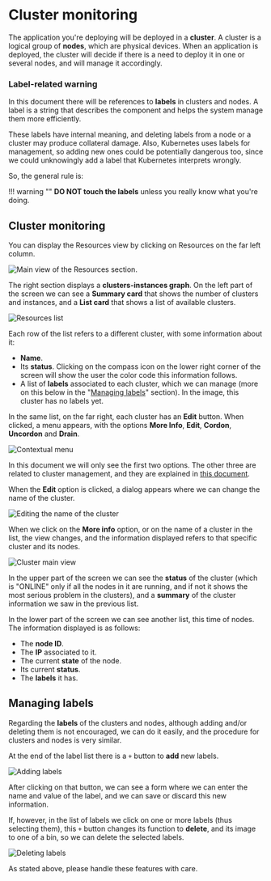 # Cluster monitoring

The application you're deploying will be deployed in a **cluster**. A cluster is a logical group of **nodes**, which are physical devices. When an application is deployed, the cluster will decide if there is a need to deploy it in one or several nodes, and will manage it accordingly.

### Label-related warning

In this document there will be references to **labels** in clusters and nodes. A label is a string that describes the component and helps the system manage them more efficiently.

These labels have internal meaning, and deleting labels from a node or a cluster may produce collateral damage. Also, Kubernetes uses labels for management, so adding new ones could be potentially dangerous too, since we could unknowingly add a label that Kubernetes interprets wrongly.

So, the general rule is: 

!!! warning ""
    **DO NOT touch the labels** unless you really know what you're doing.

## Cluster monitoring

You can display the Resources view by clicking on Resources on the far left column.

![Main view of the Resources section.](../../img/res_cmon_main.png "Main view of the Resources section.")

The right section displays a **clusters-instances graph**. On the left part of the screen we can see a **Summary card** that shows the number of clusters and instances, and a **List card** that shows a list of available clusters.

![Resources list](../../img/res_cmon_list.png)

Each row of the list refers to a different cluster, with some information about it:

* **Name**.
* Its **status**. Clicking on the compass icon on the lower right corner of the screen will show the user the color code this information follows.
* A list of **labels** associated to each cluster, which we can manage (more on this below in the "[Managing labels](#managing-labels)" section). In the image, this cluster has no labels yet.

In the same list, on the far right, each cluster has an **Edit** button. When clicked, a menu appears, with the options **More Info**, **Edit**, **Cordon**, **Uncordon** and **Drain**.

![Contextual menu](../../img/res_cmon_contextual_menu.png)

In this document we will only see the first two options. The other three are related to cluster management, and they are explained in [this document](cluster_management.md). 

When the **Edit** option is clicked, a dialog appears where we can change the name of the cluster.

![Editing the name of the cluster](../../img/res_cmon_editcluster.png)

When we click on the **More info** option, or on the name of a cluster in the list, the view changes, and the information displayed refers to that specific cluster and its nodes.

![Cluster main view](../../img/res_cmon_cluster_main.png)

In the upper part of the screen we can see the **status** of the cluster \(which is "ONLINE" only if all the nodes in it are running, and if not it shows the most serious problem in the clusters\), and a **summary** of the cluster information we saw in the previous list.

In the lower part of the screen we can see another list, this time of nodes. The information displayed is as follows:

* The **node ID**.
* The **IP** associated to it.
* The current **state** of the node.
* Its current **status**.
* The **labels** it has.

## Managing labels

Regarding the **labels** of the clusters and nodes, although adding and/or deleting them is not encouraged, we can do it easily, and the procedure for clusters and nodes is very similar.

At the end of the label list there is a `+` button to **add** new labels.

![Adding labels](../../img/res_cmon_addlabeltocluster.png)

After clicking on that button, we can see a form where we can enter the name and value of the label, and we can save or discard this new information.

If, however, in the list of labels we click on one or more labels \(thus selecting them\), this `+` button changes its function to **delete**, and its image to one of a bin, so we can delete the selected labels.

![Deleting labels](../../img/res_cmon_selectlabelfromcluster.png)

As stated above, please handle these features with care.
